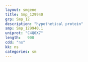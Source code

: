 ```yaml
---
layout: smgene
title: Smp_129940
grp: Smp_12
description: "hypothetical protein"
smp: Smp_129940.1
uniprot: "C4Q0X7"
length:   900
cdd: "ns"
kk: ns
categories: sm
---
```

